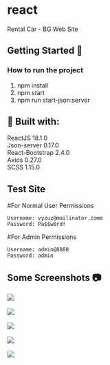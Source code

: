 # react
Rental Car - BG Web Site


<h2>Getting Started 🚀</h2>


<h3>How to run the project</h3>

1. npm install
2. npm start
3. npm run start-json:server


<h2>🔨 Built with:</h2>
ReactJS 18.1.0 <br>
Json-server 0.17.0 <br>
React-Bootstrap 2.4.0 <br>
Axios 0.27.0 <br>
SCSS 1.15.0

<h2>Test Site</h2>

#For Normal User Permissions</br>

    Username: vyzuz@mailinator.comm
    Password: Pa$$w0rd!
    
#For Admin Permissions</br>

    Username: admin@8888
    Password: admin
    
  
  <h2>Some Screenshots  📷</h2>

<kbd><img src="https://user-images.githubusercontent.com/63451415/205394316-0d823edf-5b7b-43ea-a30f-9951752c98af.png"/></kbd>
<br/><br/>
<kbd><img src="https://user-images.githubusercontent.com/63451415/205394760-d11eb454-d445-4cca-bae4-42ecc9ad5de7.png"/></kbd>
<br/><br/>
<kbd><img src="https://user-images.githubusercontent.com/63451415/205394961-e91545f2-6f71-438b-8cb6-87280ee26e60.png"/></kbd>
<br/><br/>
<kbd><img src="https://user-images.githubusercontent.com/63451415/205395104-a33beb27-7201-4d51-ba37-e5a3cc6edc74.png"/></kbd>
<br/><br/>
<kbd><img src="https://user-images.githubusercontent.com/63451415/205395177-7b8a99f8-4d79-40db-bd88-1ea30c7ceee4.png"/></kbd>
<br/><br/>

